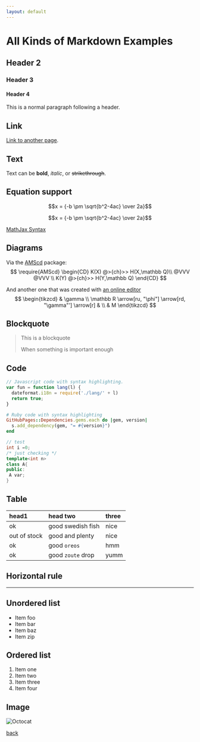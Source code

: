 ```yaml
---
layout: default
---
```


# All Kinds of Markdown Examples 
## Header 2
### Header 3
#### Header 4
This is a normal paragraph following a header. 

## Link
[Link to another page](./another-page.html).


## Text
Text can be **bold**, _italic_, or ~~strikethrough~~.

## Equation support
$$x = {-b \pm \sqrt{b^2-4ac} \over 2a}$$

$$x = {-b \pm \sqrt{b^2-4ac} \over 2a}$$

[MathJax Syntax](http://www.onemathematicalcat.org/MathJaxDocumentation/TeXSyntax.htm)

## Diagrams
Via the [AMScd](http://www.jmilne.org/not/Mamscd.pdf) package:
$$
\require{AMScd}
\begin{CD}
K(X) @>{ch}>> H(X,\mathbb Q)\\
@VVV @VVV \\
K(Y) @>{ch}>> H(Y,\mathbb Q)
\end{CD}
$$

And another one that was created with [an online editor](https://tikzcd.yichuanshen.de/)
$$
\begin{tikzcd} & \gamma \\ \mathbb R \arrow[ru, "\phi"] \arrow[rd, "\gamma"'] \arrow[r] & \\ & M \end{tikzcd}
$$

## Blockquote
> This is a blockquote 
>
> When something is important enough

## Code

```js
// Javascript code with syntax highlighting.
var fun = function lang(l) {
  dateformat.i18n = require('./lang/' + l)
  return true;
}
```

```ruby
# Ruby code with syntax highlighting
GitHubPages::Dependencies.gems.each do |gem, version|
  s.add_dependency(gem, "= #{version}")
end
```

```cpp
// test
int i =0;
/* just checking */
template<int n>
class A{
public:
 A var;
}
```

## Table

| head1        | head two          | three |
|:-------------|:------------------|:------|
| ok           | good swedish fish | nice  |
| out of stock | good and plenty   | nice  |
| ok           | good `oreos`      | hmm   |
| ok           | good `zoute` drop | yumm  |

## Horizontal rule 

* * *

## Unordered list

*   Item foo
*   Item bar
*   Item baz
*   Item zip

## Ordered list

1.  Item one
1.  Item two
1.  Item three
1.  Item four

## Image

![Octocat](https://assets-cdn.github.com/images/icons/emoji/octocat.png)





[back](./)
